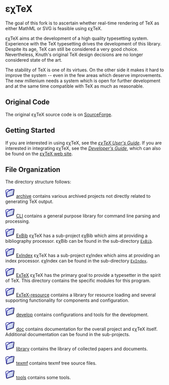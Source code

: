 εχTeX
=================

The goal of this fork is to ascertain whether real-time rendering of
TeX as either MathML or SVG is feasible using εχTeX.

εχTeX aims at the development of a high quality typesetting
system. Experience with the TeX typesetting drives the
development of this library. Despite its age, TeX can still be
considered a very good choice. Nevertheless, Knuth's original
TeX design decisions are no longer considered state of the art.

The stability of TeX is one of its virtues. On the other side it
makes it hard to improve the system -- even in the few areas which
deserve improvements. The new millenium needs a system which is open
for further development and at the same time compatible with TeX as
much as reasonable.

Original Code
-------------------------------

The original εχTeX source code is on
[SourceForge](https://sourceforge.net/projects/extex).

Getting Started
-------------------------------

If you are interested in using εχTeX, see the
[*εχTeX User's Guide*](doc/UsersGuide). If you are interested
in integrating εχTeX, see the [*Developer's Guide*](doc/DevelopersGuide),
which can also be found on the [εχTeX web site](http://www.extex.org).

File Organization
-----------------

The directory structure follows:

![](src/images/folder-blue.png) [archive](archive)
contains various archived projects not directly related to generating
TeX output.

![](src/images/folder-blue.png) [CLI](CLI)
contains a general purpose library for command line parsing and
processing.

![](src/images/folder-blue.png) [ExBib](ExBib)
εχTeX has a sub-project εχBib which aims at providing a
bibliography processor. εχBib can be found in the sub-directory
[`ExBib`](ExBib).

![](src/images/folder-blue.png) [ExIndex](ExIndex)
εχTeX has a sub-project εχIndex which aims at providing an
index processor. εχIndex can be found in the sub-directory
[`ExIndex`](ExIndex).

![](src/images/folder-blue.png) [ExTeX](ExTeX)
εχTeX has the primary goal to provide a typesetter in the
spirit of TeX. This directory contains the specific modules for
this program.

![](src/images/folder-blue.png) [ExTeX-resource](ExTeX-resource)
contains a library for resource loading and several supporting
functionality for components and configuration.

![](src/images/folder-blue.png) [develop](develop)
contains configurations and tools for the development.

![](src/images/folder-blue.png) [doc](doc)
contains documentation for the overall project and εχTeX
itself. Additional documentation can be found in the sub-projects.

![](src/images/folder-blue.png) [library](library)
contains the library of collected papers and documents.

![](src/images/folder-blue.png) [texmf](texmf)
contains texmf tree source files.

![](src/images/folder-blue.png) [tools](tools)
contains some tools.
